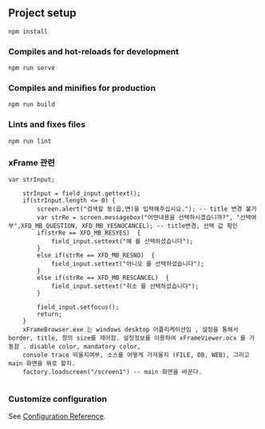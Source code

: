 ## Project setup
```
npm install
```

### Compiles and hot-reloads for development
```
npm run serve
```

### Compiles and minifies for production
```
npm run build
```

### Lints and fixes files
```
npm run lint
```
### xFrame 관련
```
var	strInput;

	strInput = field_input.gettext();
	if(strInput.length <= 0) {
		screen.alert("검색할 동(읍,면)을 입력해주십시요."); -- title 변경 불가
		var strRe = screen.messagebox("어떤내용을 선택하시겠습니까?", "선택여부",XFD_MB_QUESTION, XFD_MB_YESNOCANCEL); -- title변경, 선택 값 확인
		if(strRe == XFD_MB_RESYES)  {
			field_input.settext("예 를 선택하셨습니다");
		}
		else if(strRe == XFD_MB_RESNO)  {
			field_input.settext("아니오 를 선택하셨습니다");
		}
		else if(strRe == XFD_MB_RESCANCEL)  {
			field_input.settext("취소 를 선택하셨습니다");
		}

		field_input.setfocus();
		return;
	}
	xFrameBrowser.exe 는 windows desktop 어플리케이션임 , 설정을 통해서 border, title, 창의 size를 제어함. 설정정보를 이용하여 xFrameViewer.ocx 를 가동함 . disable color, mandatory color,
	console trace 띄울지여부, 소스를 어떻게 가져올지 (FILE, DB, WEB), 그리고 main 화면을 뭐로 할지.
	factory.loadscreen("/screen1") -- main 화면을 바꾼다.


```

### Customize configuration
See [Configuration Reference](https://cli.vuejs.org/config/).
